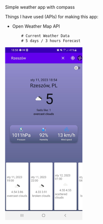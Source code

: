 Simple weather app with compass

Things I have used (APIs) for making this app:

* Open Weather Map API
      
          # Current Weather Data
          # 5 days / 3 hours Forecast
          
<img src="https://github.com/SayaS3/Weather-app-with-compass/blob/master/images/325184756_491298723127020_1779842723120052527_n.jpg?raw=true" width="50%" height="25%"/>

